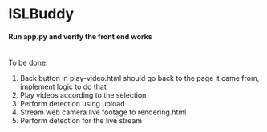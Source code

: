 # ISLBuddy
#### Run app.py and verify the front end works 
<br>
To be done:
<ol> 
  <li> Back button in play-video.html should go back to the page it came from, implement logic to do that
  <li> Play videos according to the selection
  <li> Perform detection using upload
  <li> Stream web camera live footage to rendering.html
  <li> Perform detection for the live stream
</ol>
